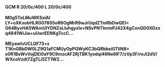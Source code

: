 #### GCM R 20/0c/400 L 20/0c/400
**M0g5ToLMuWKSxiAl**<br/>**LY+oXKxobHLRG078S5oR6OgMrR9wJrUqdZTmRbDwQEI=**<br/>**G64ByvHA5WAmUlYDNZsLluhgyxIx+NSvPNTInrmPJ42X4gCxnQD0XGzsq4841WiJia+uUwrEENKgTccC...**<br/><br/>
**MEyawIvUCLQF73+x**<br/>**T1KnGBbDW0LZ9Q1aFCMUyOpPQWyKC3bQRbkeiGTIiN8=**<br/>**s0R1BsWvVojDEi0aY9C9mzcAF2RjTBK1yodqi46Ne6IF7/zVp3F/reJi2dV/WXcoVzdt7ZgTLi5ZT1W2...**
